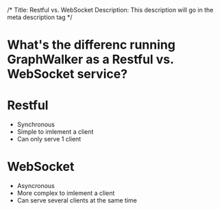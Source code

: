 /*
Title: Restful vs. WebSocket
Description: This description will go in the meta description tag
*/

# What's the differenc running GraphWalker as a Restful vs. WebSocket service?

# Restful

 * Synchronous
 * Simple to imlement a client
 * Can only serve 1 client

# WebSocket
 
 * Asyncronous
 * More complex to imlement a client
 * Can serve several clients at the same time
